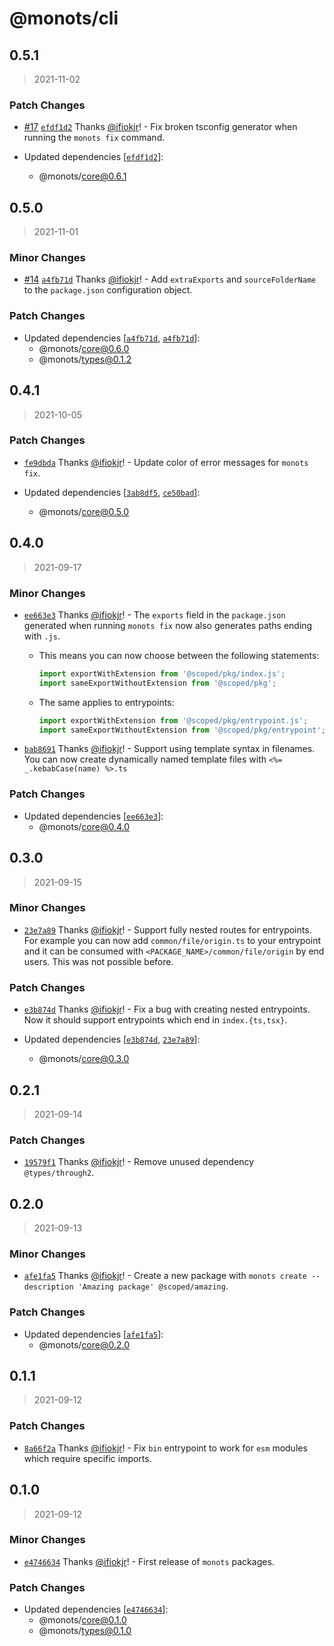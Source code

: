 # @monots/cli

## 0.5.1

> 2021-11-02

### Patch Changes

- [#17](https://github.com/monots/monots/pull/17) [`efdf1d2`](https://github.com/monots/monots/commit/efdf1d27f953fcdb94cf02a9b54463d2fb7de6b4) Thanks [@ifiokjr](https://github.com/ifiokjr)! - Fix broken tsconfig generator when running the `monots fix` command.

- Updated dependencies [[`efdf1d2`](https://github.com/monots/monots/commit/efdf1d27f953fcdb94cf02a9b54463d2fb7de6b4)]:
  - @monots/core@0.6.1

## 0.5.0

> 2021-11-01

### Minor Changes

- [#14](https://github.com/monots/monots/pull/14) [`a4fb71d`](https://github.com/monots/monots/commit/a4fb71d409367c1c80df8e8a7ba5bbfbd0826418) Thanks [@ifiokjr](https://github.com/ifiokjr)! - Add `extraExports` and `sourceFolderName` to the `package.json` configuration object.

### Patch Changes

- Updated dependencies [[`a4fb71d`](https://github.com/monots/monots/commit/a4fb71d409367c1c80df8e8a7ba5bbfbd0826418), [`a4fb71d`](https://github.com/monots/monots/commit/a4fb71d409367c1c80df8e8a7ba5bbfbd0826418)]:
  - @monots/core@0.6.0
  - @monots/types@0.1.2

## 0.4.1

> 2021-10-05

### Patch Changes

- [`fe9dbda`](https://github.com/monots/monots/commit/fe9dbdacef0e4c489ad7166a3aba3ca4b147fef5) Thanks [@ifiokjr](https://github.com/ifiokjr)! - Update color of error messages for `monots fix`.

- Updated dependencies [[`3ab8df5`](https://github.com/monots/monots/commit/3ab8df5588e9998370a70c2af41117f2a5554d0b), [`ce50bad`](https://github.com/monots/monots/commit/ce50badfe7cdb4509c73f489a8f40fcd3d56229b)]:
  - @monots/core@0.5.0

## 0.4.0

> 2021-09-17

### Minor Changes

- [`ee663e3`](https://github.com/monots/monots/commit/ee663e31b24a6e3cd80aa83fc24fe50f0ebe23c1) Thanks [@ifiokjr](https://github.com/ifiokjr)! - The `exports` field in the `package.json` generated when running `monots fix` now also generates paths ending with `.js`.

  - This means you can now choose between the following statements:

    ```js
    import exportWithExtension from '@scoped/pkg/index.js';
    import sameExportWithoutExtension from '@scoped/pkg';
    ```

  - The same applies to entrypoints:

    ```js
    import exportWithExtension from '@scoped/pkg/entrypoint.js';
    import sameExportWithoutExtension from '@scoped/pkg/entrypoint';
    ```

* [`bab8691`](https://github.com/monots/monots/commit/bab8691c3765bab0fb8853cf3fd663959049b3ca) Thanks [@ifiokjr](https://github.com/ifiokjr)! - Support using template syntax in filenames. You can now create dynamically named template files with `<%= _.kebabCase(name) %>.ts`

### Patch Changes

- Updated dependencies [[`ee663e3`](https://github.com/monots/monots/commit/ee663e31b24a6e3cd80aa83fc24fe50f0ebe23c1)]:
  - @monots/core@0.4.0

## 0.3.0

> 2021-09-15

### Minor Changes

- [`23e7a89`](https://github.com/monots/monots/commit/23e7a893bcaebe5896aa65cdd2860e3b56021305) Thanks [@ifiokjr](https://github.com/ifiokjr)! - Support fully nested routes for entrypoints. For example you can now add `common/file/origin.ts` to your entrypoint and it can be consumed with `<PACKAGE_NAME>/common/file/origin` by end users. This was not possible before.

### Patch Changes

- [`e3b874d`](https://github.com/monots/monots/commit/e3b874da5ffffce37e8dd7e3024d2b1ef27880f9) Thanks [@ifiokjr](https://github.com/ifiokjr)! - Fix a bug with creating nested entrypoints. Now it should support entrypoints which end in `index.{ts,tsx}`.

- Updated dependencies [[`e3b874d`](https://github.com/monots/monots/commit/e3b874da5ffffce37e8dd7e3024d2b1ef27880f9), [`23e7a89`](https://github.com/monots/monots/commit/23e7a893bcaebe5896aa65cdd2860e3b56021305)]:
  - @monots/core@0.3.0

## 0.2.1

> 2021-09-14

### Patch Changes

- [`19579f1`](https://github.com/monots/monots/commit/19579f1ae8a39539c8930069fb95c7ffaec0c667) Thanks [@ifiokjr](https://github.com/ifiokjr)! - Remove unused dependency `@types/through2`.

## 0.2.0

> 2021-09-13

### Minor Changes

- [`afe1fa5`](https://github.com/monots/monots/commit/afe1fa5e1a19e89e12a2f2a4215de83d68cc6452) Thanks [@ifiokjr](https://github.com/ifiokjr)! - Create a new package with `monots create --description 'Amazing package' @scoped/amazing`.

### Patch Changes

- Updated dependencies [[`afe1fa5`](https://github.com/monots/monots/commit/afe1fa5e1a19e89e12a2f2a4215de83d68cc6452)]:
  - @monots/core@0.2.0

## 0.1.1

> 2021-09-12

### Patch Changes

- [`8a66f2a`](https://github.com/monots/monots/commit/8a66f2ae6ad439e49275cbc75eac875f49e4f507) Thanks [@ifiokjr](https://github.com/ifiokjr)! - Fix `bin` entrypoint to work for `esm` modules which require specific imports.

## 0.1.0

> 2021-09-12

### Minor Changes

- [`e4746634`](https://github.com/monots/monots/commit/e4746634cce0b3f844da1bf24c98dd9d0ab9135c) Thanks [@ifiokjr](https://github.com/ifiokjr)! - First release of `monots` packages.

### Patch Changes

- Updated dependencies [[`e4746634`](https://github.com/monots/monots/commit/e4746634cce0b3f844da1bf24c98dd9d0ab9135c)]:
  - @monots/core@0.1.0
  - @monots/types@0.1.0
